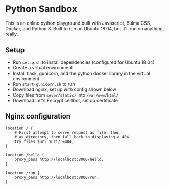 # Python Sandbox

This is an online python playground built with Javascript, Bulma CSS, Docker, and Python 3. Built to run on Ubuntu 18.04, but it'll run on anything, really.

## Setup

- Run `setup.sh` to install dependencies (configured for Ubuntu 18.04)
- Create a virtual environment
- Install flask, gunicorn, and the python docker library in the virtual environment
- Run `start-gunicorn.sh` to run
- Download nginx, set up with config shown below
- Copy files from `sever/static/` into `/var/www/html/`
- Download Let's Encrypt certbot, set up certificate

## Nginx configuration

```nginx
location / {
	# First attempt to serve request as file, then
	# as directory, then fall back to displaying a 404.
	try_files $uri $uri/ =404;
}

location /hello {
	proxy_pass http://localhost:8000/hello;
}

location /run {
	proxy_pass http://localhost:8000/run;
}
```
